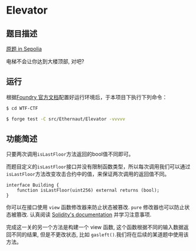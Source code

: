 # Elevator

## 题目描述

[原题 in Sepolia](https://ethernaut.openzeppelin.com/level/0x6DcE47e94Fa22F8E2d8A7FDf538602B1F86aBFd2)

电梯不会让你达到大楼顶部, 对吧?

## 运行

根据[Foundry 官方文档](https://getfoundry.sh/)配置好运行环境后，于本项目下执行下列命令：

```sh
$ cd WTF-CTF

$ forge test -C src/Ethernaut/Elevator -vvvvv
```

## 功能简述

只要两次调用`isLastFloor`方法返回的bool值不同即可。

而题目定义的`isLastFloor`接口并没有限制函数类型，所以每次调用我们可以通过`isLastFloor`方法改变攻击合约中的值，来保证两次调用的返回值不同。

```solidity
interface Building {
    function isLastFloor(uint256) external returns (bool);
}
```

你可以在接口使用 `view` 函数修改器来防止状态被篡改. `pure` 修改器也可以防止状态被篡改. 认真阅读 [Solidity's documentation](http://solidity.readthedocs.io/en/develop/contracts.html#view-functions) 并学习注意事项.

完成这一关的另一个方法是构建一个 view 函数, 这个函数根据不同的输入数据返回不同的结果, 但是不更改状态, 比如 `gasleft()`.我们将在后续的某道题中使用该方法。
